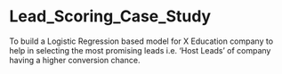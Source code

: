 # Lead_Scoring_Case_Study
To build a Logistic Regression based model for X Education company to help in selecting the most promising leads i.e. ‘Host Leads’ of company having a higher conversion chance.
